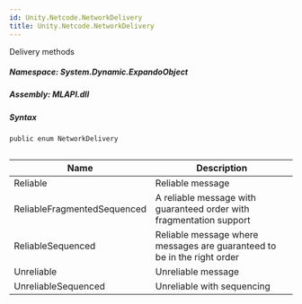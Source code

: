 ```yaml
---  
id: Unity.Netcode.NetworkDelivery  
title: Unity.Netcode.NetworkDelivery  
---
```


<div class="markdown level0 summary">

Delivery methods

</div>

<div class="markdown level0 conceptual">

</div>

##### **Namespace**: System.Dynamic.ExpandoObject

##### **Assembly**: MLAPI.dll

##### Syntax

``` lang-csharp
public enum NetworkDelivery
```

## 

| Name                        | Description                                                             |
|-----------------------------|-------------------------------------------------------------------------|
| Reliable                    | Reliable message                                                        |
| ReliableFragmentedSequenced | A reliable message with guaranteed order with fragmentation support     |
| ReliableSequenced           | Reliable message where messages are guaranteed to be in the right order |
| Unreliable                  | Unreliable message                                                      |
| UnreliableSequenced         | Unreliable with sequencing                                              |
